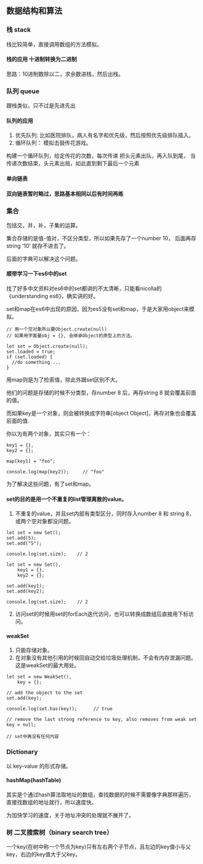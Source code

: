 ## 数据结构和算法

### 栈 stack
栈比较简单，直接调用数组的方法模拟。

#### 栈的应用 十进制转换为二进制
思路：10进制数除以二，求余数进栈，然后出栈。

### 队列 queue
跟栈类似，只不过是先进先出

#### 队列的应用
1. 优先队列: 比如医院排队，病人有名字和优先级，然后按照优先级排队插入。
2. 循环队列： 模拟击鼓传花游戏。

构建一个循环队列，给定传花的次数，每次传递 把头元素出队，再入队到尾， 当传递次数结束，头元素出局，如此直到剩下最后一个元素

#### 单向链表

#### 双向链表暂时略过，思路基本相同以后有时间再练

### 集合
包括交，并，补，子集的运算。

集合存储的是值-值对，不区分类型，所以如果先存了一个number 10， 后面再存string ‘10’ 就存不进去了。

后面的字典可以解决这个问题。

#### 顺带学习一下es6中的set
找了好多中文资料对es6中的set都讲的不太清晰，只能看nicolla的《understanding es6》，确实讲的好。

set和map在es6中出现的原因，因为es5没有set和map，于是大家用object来模拟。
```
// 用一个空对象所以要Object.create(null)
// 如果用字面量obj = {}, 会继承Object的原型上的方法。

let set = Object.create(null);
set.loaded = true;
if (set.loaded) {
  //do something ...
}
```

用map则是为了检索值，除此外跟set区别不大。

他们的问题是存储的时候不分类型，存number 8 后，再存string 8 就会覆盖前面的值。

而如果key是一个对象，则会被转换成字符串[object Object]，再存对象也会覆盖前面的值.

你以为有两个对象，其实只有一个：
```
key1 = {},
key2 = {};

map[key1] = "foo";

console.log(map[key2]);     // "foo"
```

为了解决这些问题，有了set和map。

#### set的目的是用一个不重复的list管理离散的value。
1. 不重复的value，并且set内部有类型区分，同时存入number 8 和 string 8， 或两个空对象都没问题。
```
let set = new Set();
set.add(5);
set.add("5");

console.log(set.size);    // 2

let set = new Set(),
    key1 = {},
    key2 = {};

set.add(key1);
set.add(key2);

console.log(set.size);    // 2
```
2. 访问set的时候用set的forEach迭代访问，也可以转换成数组后直接用下标访问。

#### weakSet
1. 只能存储对象。
2. 在对象没有其他引用的时候回自动交给垃圾处理机制，不会有内存泄漏问题。这是weakSet的最大用处。
```
let set = new WeakSet(),
    key = {};

// add the object to the set
set.add(key);

console.log(set.has(key));      // true

// remove the last strong reference to key, also removes from weak set
key = null;

// set中再没有任何内容
```



### Dictionary

以 key-value 的形式存储。

#### hashMap(hashTable)
其实是个通过hash算法取地址的数组，查找数据的时候不需要像字典那样遍历，直接找数组的地址就行，所以速度快。

为加快学习的速度，关于地址冲突的处理就不展开了。

### 树 二叉搜索树（binary search tree）
一个key(在树中称一个节点为key)只有左右两个子节点，且左边的key值小与父key，右边的key值大于父key。
